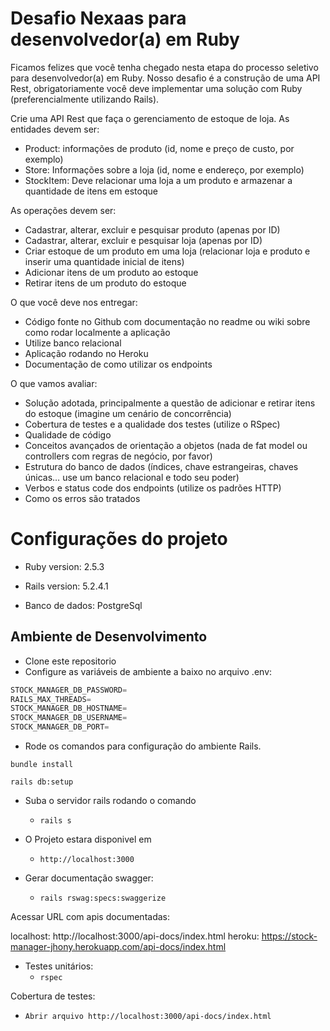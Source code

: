 # Desafio Nexaas para desenvolvedor(a) em Ruby

Ficamos felizes que você tenha chegado nesta etapa do processo seletivo para desenvolvedor(a) em Ruby. Nosso desafio é a construção de uma API Rest, obrigatoriamente você deve implementar uma solução com Ruby (preferencialmente utilizando Rails).

Crie uma API Rest que faça o gerenciamento de estoque de loja. As entidades devem ser: 
- Product: informações de produto (id, nome e preço de custo, por exemplo)
- Store: Informações sobre a loja (id, nome e endereço, por exemplo)
- StockItem: Deve relacionar uma loja a um produto e armazenar a quantidade de itens em estoque

As operações devem ser:
- Cadastrar, alterar, excluir e pesquisar produto (apenas por ID) 
- Cadastrar, alterar, excluir e pesquisar loja (apenas por ID) 
- Criar estoque de um produto em uma loja (relacionar loja e produto e inserir uma quantidade inicial de itens)
- Adicionar itens de um produto ao estoque
- Retirar itens de um produto do estoque

O que você deve nos entregar:
- Código fonte no Github com documentação no readme ou wiki sobre como rodar localmente a aplicação
- Utilize banco relacional
- Aplicação rodando no Heroku
- Documentação de como utilizar os endpoints

O que vamos avaliar:
- Solução adotada, principalmente a questão de adicionar e retirar itens do estoque (imagine um cenário de concorrência)
- Cobertura de testes e a qualidade dos testes (utilize o RSpec)
- Qualidade de código
- Conceitos avançados de orientação a objetos (nada de fat model ou controllers com regras de negócio, por favor)
- Estrutura do banco de dados (índices, chave estrangeiras, chaves únicas… use um banco relacional e todo seu poder)
- Verbos e status code dos endpoints (utilize os padrões HTTP)
- Como os erros são tratados

# Configurações do projeto

* Ruby version: 2.5.3

* Rails version: 5.2.4.1

* Banco de dados: PostgreSql

## Ambiente de Desenvolvimento
* Clone este repositorio
* Configure as variáveis de ambiente a baixo no arquivo .env:

```javascript
STOCK_MANAGER_DB_PASSWORD=
RAILS_MAX_THREADS=
STOCK_MANAGER_DB_HOSTNAME=
STOCK_MANAGER_DB_USERNAME=
STOCK_MANAGER_DB_PORT=
```

* Rode os comandos para configuração do ambiente Rails.

 `bundle install`

`rails db:setup`

* Suba o servidor rails rodando o comando  
  - `rails s`

* O Projeto estara disponivel em 
  - `http://localhost:3000`
 
* Gerar documentação swagger: 
  - `rails rswag:specs:swaggerize`
 
Acessar URL com apis documentadas:

localhost: http://localhost:3000/api-docs/index.html
heroku: https://stock-manager-jhony.herokuapp.com/api-docs/index.html

* Testes unitários: 
  - `rspec`
  
Cobertura de testes:  
- `Abrir arquivo http://localhost:3000/api-docs/index.html`
